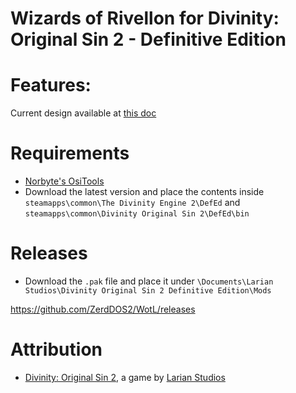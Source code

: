 Wizards of Rivellon for Divinity: Original Sin 2 - Definitive Edition
=======

# Features:
Current design available at [this doc](https://docs.google.com/document/d/1BKWu-QNRJgoYR8VREhyXT0kEifAX_ZGIH7kftjFtSOE/edit?usp=sharing)

# Requirements
* [Norbyte's OsiTools](https://github.com/Norbyte/ositools/releases)
* Download the latest version and place the contents inside `steamapps\common\The Divinity Engine 2\DefEd` and `steamapps\common\Divinity Original Sin 2\DefEd\bin`

# Releases
* Download the `.pak` file and place it under `\Documents\Larian Studios\Divinity Original Sin 2 Definitive Edition\Mods`

https://github.com/ZerdDOS2/WotL/releases

# Attribution
- [Divinity: Original Sin 2](http://store.steampowered.com/app/435150/Divinity_Original_Sin_2/), a game by [Larian Studios](http://larian.com/)
